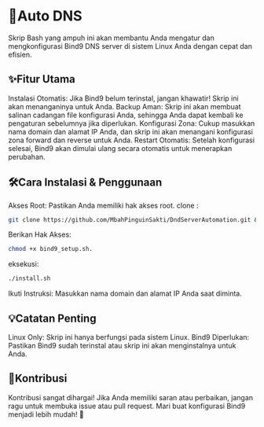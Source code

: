 # 🚀Auto DNS
Skrip Bash yang ampuh ini akan membantu Anda mengatur dan mengkonfigurasi Bind9 DNS server di sistem Linux Anda dengan cepat dan efisien.

## ✨Fitur Utama
Instalasi Otomatis: Jika Bind9 belum terinstal, jangan khawatir! Skrip ini akan menanganinya untuk Anda.
Backup Aman: Skrip ini akan membuat salinan cadangan file konfigurasi Anda, sehingga Anda dapat kembali ke pengaturan sebelumnya jika diperlukan.
Konfigurasi Zona: Cukup masukkan nama domain dan alamat IP Anda, dan skrip ini akan menangani konfigurasi zona forward dan reverse untuk Anda.
Restart Otomatis: Setelah konfigurasi selesai, Bind9 akan dimulai ulang secara otomatis untuk menerapkan perubahan.
## 🛠️Cara Instalasi & Penggunaan
Akses Root: Pastikan Anda memiliki hak akses root.
clone : 
```bash
git clone https://github.com/MbahPinguinSakti/DndServerAutomation.git && cd ~/DndServerAutomation
```
Berikan Hak Akses:
```bash
chmod +x bind9_setup.sh.
```
eksekusi:
```bash
./install.sh
```
Ikuti Instruksi: Masukkan nama domain dan alamat IP Anda saat diminta.
## 💡Catatan Penting
Linux Only: Skrip ini hanya berfungsi pada sistem Linux.
Bind9 Diperlukan: Pastikan Bind9 sudah terinstal atau skrip ini akan menginstalnya untuk Anda.

## 🤝Kontribusi
Kontribusi sangat dihargai! Jika Anda memiliki saran atau perbaikan, jangan ragu untuk membuka issue atau pull request.
Mari buat konfigurasi Bind9 menjadi lebih mudah! 🚀